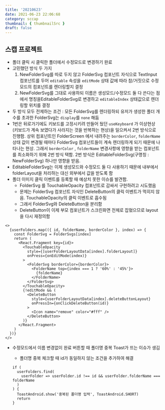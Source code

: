 ```yaml
---
title: '20210623'
date: 2021-06-23 22:06:68
category: sccap
thumbnail: { thumbnailSrc }
draft: false
---
```


## 스캡 프로젝트

- 폴더 클릭 시 클릭한 폴더에서 수정모드로 변경하기 완료
- 고민했던 방식 두 가지
  1. NewFolderSvg를 따로 두지 않고 FolderSvg 컴포넌트 자식으로 TextInput 컴포넌트를 두어 `editable` 속성을 `editMode` 상태 값에 따라 참/거짓으로 수정모드의 컴포넌트를 렌더링할지 결정
  2. NewFolderSvg를 그대로 사용하되 이름은 생성모드/수정모드 둘 다 쓴다는 점에서 명칭을EditableFolderSvg로 변경하고 `editableIndex` 상태값으로 렌더링할 위치를 결정
- 두 방식 모두 전제하는 조건 : 모든 FolderSvg를 렌더링하되 유저가 생성한 폴더 개수를 초과한 FolderSvg는 `display`를 `none` 해둠
- 1번은 뒤로가기에도 키보드를 고정시키려 만들어 뒀던 `useKeyboard` 가 이상현상(키보드가 계속 보였다가 사라지는 것을 반복하는 현상)을 일으켜서 2번 방식으로 진행함. 상위 컴포넌트인 FolderScreen 에서 내려주는 `borderColor`, `folderName` 상태 값이 변경될 때마다 FolderSvg 컴포넌트들이 계속 렌더링하게 되기 때문에 나타나는 현상. 그래서 `borderColor` , `folderName` 변경사항에 영향을 받는 컴포넌트를 최소화하기 위해 2번 방식 택함. 2번 방식은 EditableFolderSvg(구명칭 : NewFolderSvg) 하나만 영향을 받음.
- EditableFolderSvg는 이제 생성모드와 수정모드 둘 다 사용하기 때문에 내부에서 folderLayout을 처리하는 대신 외부에서 값을 받도록 함
- 폴더 이미지 클릭 이벤트를 등록할 때 예상치 못한 이슈를 발견함.
  - FolderSvg 를 TouchableOpacity 컴포넌트로 감싸서 구현하려고 시도했음
  - 문제는 FolderSvg 컴포넌트 자식인 DeleteButton의 클릭 이벤트가 먹히지 않음. TouchableOpacity의 클릭 이벤트로 흡수됨
  - 그래서 FolderSvg와 DeleteButton을 분리함
  - DeleteButton이 이제 부모 컴포넌트가 스크린화면 전체로 잡혔으므로 layout을 다시 재정의함

```tsx
<>
  {userFolders.map(({ id, folderName, borderColor }, index) => {
    const FolderSvg = FolderSvgs[index]
    return (
      <React.Fragment key={id}>
        <TouchableOpacity
          style={[userFolderLayoutData[index].folderLayout]}
          onPress={onEditMode(index)}
        >
          <FolderSvg borderColor={borderColor}>
            <FolderName top={index === 1 ? '60%' : '45%'}>
              {folderName}
            </FolderName>
          </FolderSvg>
        </TouchableOpacity>
        {!editMode && (
          <DeleteButton
            style={userFolderLayoutData[index].deleteButtonLayout}
            onPressIn={onClickDeleteButton(id)}
          >
            <Icon name="remove" color="#fff" />
          </DeleteButton>
        )}
      </React.Fragment>
    )
  })}
</>
```

- 수정모드에서 이름 변경없이 완료 버튼할 때 폴더명 중복 Toast가 뜨는 이슈가 생김

  - 폴더명 중복 체크할 때 id가 동일하지 않는 조건을 추가하여 해결

  ```tsx
  if (
    userFolders.find(
      userFolder => userFolder.id !== id && userFolder.folderName === folderName
    )
  ) {
    ToastAndroid.show('중복된 폴더명 입력', ToastAndroid.SHORT)
    return
  }
  ```

